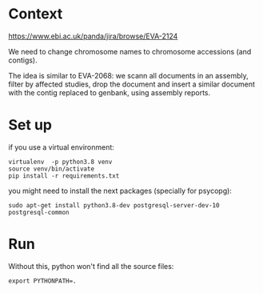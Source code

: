 # Context

https://www.ebi.ac.uk/panda/jira/browse/EVA-2124

We need to change chromosome names to chromosome accessions (and contigs).

The idea is similar to EVA-2068: we scann all documents in an assembly, filter by affected studies, 
drop the document and insert a similar document with the contig replaced to genbank, using assembly reports.


# Set up

if you use a virtual environment:
```
virtualenv  -p python3.8 venv
source venv/bin/activate
pip install -r requirements.txt
```
you might need to install the next packages (specially for psycopg):
```
sudo apt-get install python3.8-dev postgresql-server-dev-10 postgresql-common
```


# Run

Without this, python won't find all the source files:
```
export PYTHONPATH=.
```

